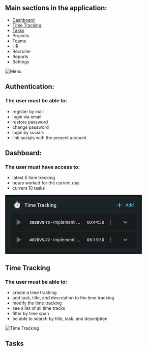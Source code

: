 ## Main sections in the application:
- [Dashboard](https://dev.azure.com/dipdev/TheTeam/_wiki/wikis/TheTeam.wiki?wikiVersion=GBwikiMaster&pagePath=/Functional&pageId=35&_a=edit&anchor=dashboard%3A)
- [Time Tracking](https://dev.azure.com/dipdev/TheTeam/_wiki/wikis/TheTeam.wiki?wikiVersion=GBwikiMaster&_a=edit&pagePath=/Functional&pageId=35&anchor=dashboard%3A)
- [Tasks](https://dev.azure.com/dipdev/TheTeam/_wiki/wikis/TheTeam.wiki?wikiVersion=GBwikiMaster&pagePath=/Functional&pageId=35&_a=edit&anchor=tasks)
- Projects
- Teams
- HR
- Recruiter
- Reports
- Settings

![Menu](https://dev.azure.com/dipdev/75d4b580-bb8d-4f53-81d6-849ac12266fc/_apis/wiki/wikis/3a5c0218-960a-4d25-b776-4680e2826e82/pages/35/comments/attachments/867002f0-828f-4e65-a583-c0979725d995) 

## Authentication:
### The user must be able to:
- register by mail
- login via email
- restore password
- change password
- login by socials
- link socials with the present account

## Dashboard:
### The user must have access to:
- latest 5 time treсking
- hours worked for the current day
- current 10 tasks

![latest 5 time treсking](/.attachments/Screenshot%20from%202023-04-21%2013-44-55-ebca45fc-3b9a-488e-beae-0482a758875b.png)

## Time Tracking
### The user must be able to:
- create a time tracking
- add task, title, and description to the time tracking
- modify the time tracking
- see a list of all time tracks
- filter by time span
- be able to search by title, task, and description

![Time Tracking](https://dev.azure.com/dipdev/75d4b580-bb8d-4f53-81d6-849ac12266fc/_apis/wiki/wikis/3a5c0218-960a-4d25-b776-4680e2826e82/pages/35/comments/attachments/e8a02c44-6fc2-4af1-9560-d5a4fcde98d9) 

## Tasks